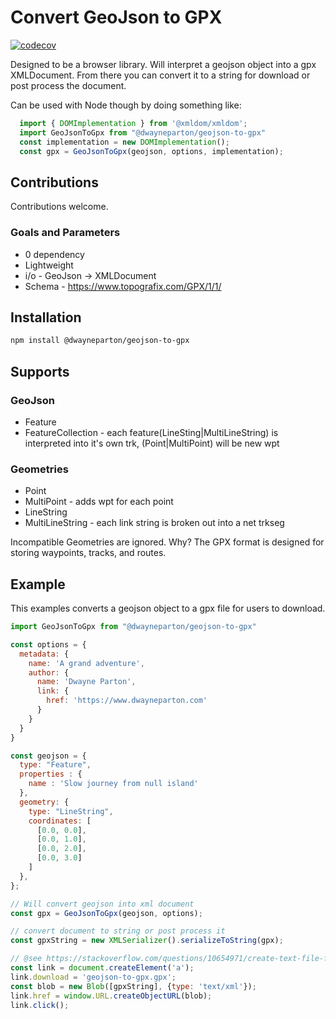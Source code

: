 # Convert GeoJson to GPX

[![codecov](https://codecov.io/gh/dwayneparton/geojson-to-gpx/branch/master/graph/badge.svg?token=6M670T9Z3Z)](https://codecov.io/gh/dwayneparton/geojson-to-gpx)

Designed to be a browser library. Will interpret a geojson object into a gpx XMLDocument. From there you can convert it to a string for download or post process the document.

Can be used with Node though by doing something like:

```js
  import { DOMImplementation } from '@xmldom/xmldom';
  import GeoJsonToGpx from "@dwayneparton/geojson-to-gpx"
  const implementation = new DOMImplementation();
  const gpx = GeoJsonToGpx(geojson, options, implementation);
```

## Contributions

Contributions welcome.

### Goals and Parameters

* 0 dependency
* Lightweight
* i/o - GeoJson -> XMLDocument
* Schema - https://www.topografix.com/GPX/1/1/

## Installation

```sh
npm install @dwayneparton/geojson-to-gpx
```

## Supports

### GeoJson

* Feature
* FeatureCollection - each feature(LineSting|MultiLineString) is interpreted into it's own trk, (Point|MultiPoint) will be new wpt

### Geometries

* Point
* MultiPoint - adds wpt for each point
* LineString
* MultiLineString - each link string is broken out into a net trkseg

Incompatible Geometries are ignored. Why? The GPX format is designed for storing waypoints, tracks, and routes.

## Example

This examples converts a geojson object to a gpx file for users to download.

```js
import GeoJsonToGpx from "@dwayneparton/geojson-to-gpx"

const options = {
  metadata: {
    name: 'A grand adventure',
    author: {
      name: 'Dwayne Parton',
      link: {
        href: 'https://www.dwayneparton.com'
      }
    }
  }
}

const geojson = { 
  type: "Feature",
  properties : {
    name : 'Slow journey from null island'
  },
  geometry: {
    type: "LineString",
    coordinates: [
      [0.0, 0.0],
      [0.0, 1.0],
      [0.0, 2.0],
      [0.0, 3.0]
    ]
  },
};

// Will convert geojson into xml document
const gpx = GeoJsonToGpx(geojson, options);

// convert document to string or post process it
const gpxString = new XMLSerializer().serializeToString(gpx);

// @see https://stackoverflow.com/questions/10654971/create-text-file-from-string-using-js-and-html5
const link = document.createElement('a');
link.download = 'geojson-to-gpx.gpx';
const blob = new Blob([gpxString], {type: 'text/xml'});
link.href = window.URL.createObjectURL(blob);
link.click();

```
